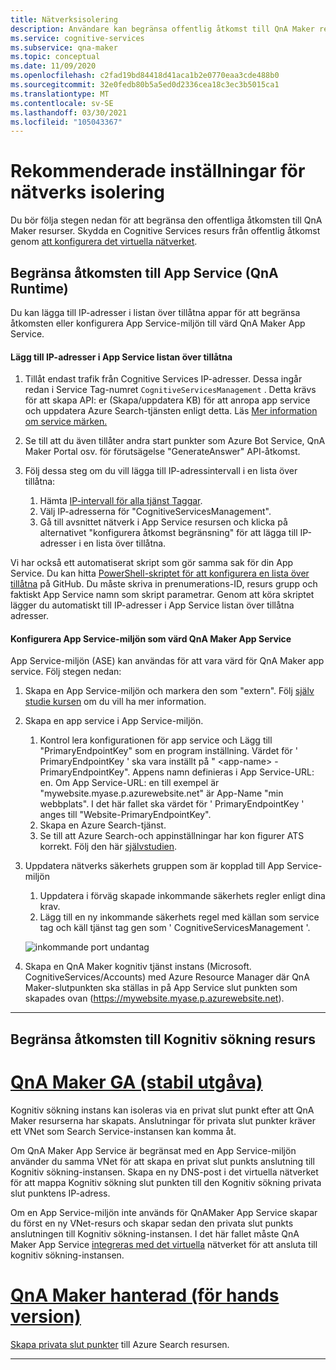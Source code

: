 ```yaml
---
title: Nätverksisolering
description: Användare kan begränsa offentlig åtkomst till QnA Maker resurser.
ms.service: cognitive-services
ms.subservice: qna-maker
ms.topic: conceptual
ms.date: 11/09/2020
ms.openlocfilehash: c2fad19bd84418d41aca1b2e0770eaa3cde488b0
ms.sourcegitcommit: 32e0fedb80b5a5ed0d2336cea18c3ec3b5015ca1
ms.translationtype: MT
ms.contentlocale: sv-SE
ms.lasthandoff: 03/30/2021
ms.locfileid: "105043367"
---
```

# <a name="recommended-settings-for-network-isolation"></a>Rekommenderade inställningar för nätverks isolering

Du bör följa stegen nedan för att begränsa den offentliga åtkomsten till QnA Maker resurser. Skydda en Cognitive Services resurs från offentlig åtkomst genom [att konfigurera det virtuella nätverket](../../cognitive-services-virtual-networks.md?tabs=portal).

## <a name="restrict-access-to-app-service-qna-runtime"></a>Begränsa åtkomsten till App Service (QnA Runtime)

Du kan lägga till IP-adresser i listan över tillåtna appar för att begränsa åtkomsten eller konfigurera App Service-miljön till värd QnA Maker App Service.

#### <a name="add-ips-to-app-service-allow-list"></a>Lägg till IP-adresser i App Service listan över tillåtna

1. Tillåt endast trafik från Cognitive Services IP-adresser. Dessa ingår redan i Service Tag-numret `CognitiveServicesManagement` . Detta krävs för att skapa API: er (Skapa/uppdatera KB) för att anropa app service och uppdatera Azure Search-tjänsten enligt detta. Läs [Mer information om service märken.](../../../virtual-network/service-tags-overview.md)
2. Se till att du även tillåter andra start punkter som Azure Bot Service, QnA Maker Portal osv. för förutsägelse "GenerateAnswer" API-åtkomst.
3. Följ dessa steg om du vill lägga till IP-adressintervall i en lista över tillåtna:

   1. Hämta [IP-intervall för alla tjänst Taggar](https://www.microsoft.com/download/details.aspx?id=56519).
   2. Välj IP-adresserna för "CognitiveServicesManagement".
   3. Gå till avsnittet nätverk i App Service resursen och klicka på alternativet "konfigurera åtkomst begränsning" för att lägga till IP-adresser i en lista över tillåtna.

Vi har också ett automatiserat skript som gör samma sak för din App Service. Du kan hitta [PowerShell-skriptet för att konfigurera en lista över tillåtna](https://github.com/pchoudhari/QnAMakerBackupRestore/blob/master/AddRestrictedIPAzureAppService.ps1) på GitHub. Du måste skriva in prenumerations-ID, resurs grupp och faktiskt App Service namn som skript parametrar. Genom att köra skriptet lägger du automatiskt till IP-adresser i App Service listan över tillåtna adresser.

#### <a name="configure-app-service-environment-to-host-qna-maker-app-service"></a>Konfigurera App Service-miljön som värd QnA Maker App Service
    
App Service-miljön (ASE) kan användas för att vara värd för QnA Maker app service. Följ stegen nedan:

1. Skapa en App Service-miljön och markera den som "extern". Följ [själv studie kursen](../../../app-service/environment/create-external-ase.md) om du vill ha mer information.
2.  Skapa en app service i App Service-miljön.
    1. Kontrol lera konfigurationen för app service och Lägg till "PrimaryEndpointKey" som en program inställning. Värdet för ' PrimaryEndpointKey ' ska vara inställt på " \<app-name\> -PrimaryEndpointKey". Appens namn definieras i App Service-URL: en. Om App Service-URL: en till exempel är "mywebsite.myase.p.azurewebsite.net" är App-Name "min webbplats". I det här fallet ska värdet för ' PrimaryEndpointKey ' anges till "Website-PrimaryEndpointKey".
    2. Skapa en Azure Search-tjänst.
    3. Se till att Azure Search-och appinställningar har kon figurer ATS korrekt. 
          Följ den här [självstudien](../reference-app-service.md?tabs=v1#app-service).
3.  Uppdatera nätverks säkerhets gruppen som är kopplad till App Service-miljön
    1. Uppdatera i förväg skapade inkommande säkerhets regler enligt dina krav.
    2. Lägg till en ny inkommande säkerhets regel med källan som service tag och käll tjänst tag gen som ' CognitiveServicesManagement '.
       
    ![inkommande port undantag](../media/inbound-ports.png)

4.  Skapa en QnA Maker kognitiv tjänst instans (Microsoft. CognitiveServices/Accounts) med Azure Resource Manager där QnA Maker-slutpunkten ska ställas in på App Service slut punkten som skapades ovan (https://mywebsite.myase.p.azurewebsite.net).
    
---

## <a name="restrict-access-to-cognitive-search-resource"></a>Begränsa åtkomsten till Kognitiv sökning resurs

# <a name="qna-maker-ga-stable-release"></a>[QnA Maker GA (stabil utgåva)](#tab/v1)

Kognitiv sökning instans kan isoleras via en privat slut punkt efter att QnA Maker resurserna har skapats. Anslutningar för privata slut punkter kräver ett VNet som Search Service-instansen kan komma åt. 

Om QnA Maker App Service är begränsat med en App Service-miljön använder du samma VNet för att skapa en privat slut punkts anslutning till Kognitiv sökning-instansen. Skapa en ny DNS-post i det virtuella nätverket för att mappa Kognitiv sökning slut punkten till den Kognitiv sökning privata slut punktens IP-adress. 

Om en App Service-miljön inte används för QnAMaker App Service skapar du först en ny VNet-resurs och skapar sedan den privata slut punkts anslutningen till Kognitiv sökning-instansen. I det här fallet måste QnA Maker App Service [integreras med det virtuella](../../../app-service/web-sites-integrate-with-vnet.md) nätverket för att ansluta till kognitiv sökning-instansen. 

#  <a name="qna-maker-managed-preview-release"></a>[QnA Maker hanterad (för hands version)](#tab/v2)

[Skapa privata slut punkter](../reference-private-endpoint.md) till Azure Search resursen.

---